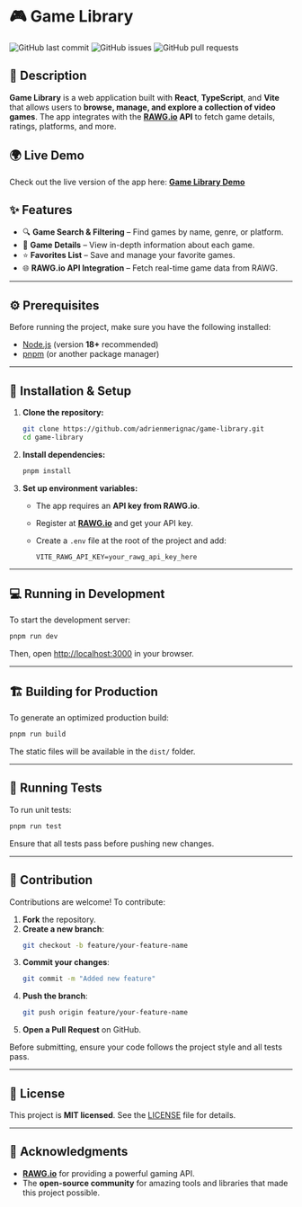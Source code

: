 # 🎮 Game Library

![GitHub last commit](https://img.shields.io/github/last-commit/adrienmerignac/game-library)
![GitHub issues](https://img.shields.io/github/issues/adrienmerignac/game-library)
![GitHub pull requests](https://img.shields.io/github/issues-pr/adrienmerignac/game-library)

## 📖 Description

**Game Library** is a web application built with **React**, **TypeScript**, and **Vite** that allows users to **browse, manage, and explore a collection of video games**. The app integrates with the **[RAWG.io](https://rawg.io/) API** to fetch game details, ratings, platforms, and more.

## 🌍 Live Demo

Check out the live version of the app here: **[Game Library Demo](https://game-library-eight-puce.vercel.app/)**

## ✨ Features

- 🔍 **Game Search & Filtering** – Find games by name, genre, or platform.
- 📖 **Game Details** – View in-depth information about each game.
- ⭐ **Favorites List** – Save and manage your favorite games.
- 🌐 **RAWG.io API Integration** – Fetch real-time game data from RAWG.

---

## ⚙️ Prerequisites

Before running the project, make sure you have the following installed:

- [Node.js](https://nodejs.org/) (version **18+** recommended)
- [pnpm](https://pnpm.io/) (or another package manager)

---

## 🚀 Installation & Setup

1. **Clone the repository:**

   ```sh
   git clone https://github.com/adrienmerignac/game-library.git
   cd game-library
   ```

2. **Install dependencies:**

   ```sh
   pnpm install
   ```

3. **Set up environment variables:**

   - The app requires an **API key from RAWG.io**.
   - Register at **[RAWG.io](https://rawg.io/apidocs)** and get your API key.
   - Create a `.env` file at the root of the project and add:

     ```env
     VITE_RAWG_API_KEY=your_rawg_api_key_here
     ```

---

## 💻 Running in Development

To start the development server:

```sh
pnpm run dev
```

Then, open [http://localhost:3000](http://localhost:3000) in your browser.

---

## 🏗️ Building for Production

To generate an optimized production build:

```sh
pnpm run build
```

The static files will be available in the `dist/` folder.

---

## 🧪 Running Tests

To run unit tests:

```sh
pnpm run test
```

Ensure that all tests pass before pushing new changes.

---

## 🌟 Contribution

Contributions are welcome! To contribute:

1. **Fork** the repository.
2. **Create a new branch**:
   ```sh
   git checkout -b feature/your-feature-name
   ```
3. **Commit your changes**:
   ```sh
   git commit -m "Added new feature"
   ```
4. **Push the branch**:
   ```sh
   git push origin feature/your-feature-name
   ```
5. **Open a Pull Request** on GitHub.

Before submitting, ensure your code follows the project style and all tests pass.

---

## 📜 License

This project is **MIT licensed**. See the [LICENSE](https://github.com/adrienmerignac/game-library/blob/main/LICENSE) file for details.

---

## 🙌 Acknowledgments

- **[RAWG.io](https://rawg.io/)** for providing a powerful gaming API.
- The **open-source community** for amazing tools and libraries that made this project possible.
